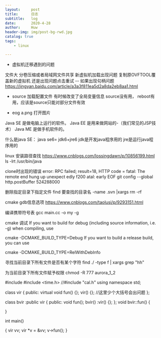 ```yaml
---
layout:     post
title:      日志
subtitle:   log
date:       2020-4-28
author:     Huw
header-img: img/post-bg-rwd.jpg
catalog: true
tags:
    - linux

---
```


- 虚拟机迁移遇到的问题

文件大  分卷压缩或者局域网文件共享
新虚拟机加载出现问题   复制原OVFTOOL覆盖新的虚拟机 还是出现问题点击重试   --  如果出现句柄问题  https://jingyan.baidu.com/article/a3a3f811ea5d2a8da2eb8aa1.html


- source 加载配置文件 
有时候改变了全局变量信息 source没有用， reboot有用，应该是source只能对部分文件有效

- eog a.png 打开图片


Java SE 是做电脑上运行的软件。
Java EE 是用来做网站的-（我们常见的JSP技术）
Java ME 是做手机软件的。

什么是java SE： 
java se6= jdk6+jre6
jdk是开发java程序用的 jre是运行java程序用的




linux 安装路径查找  https://www.cnblogs.com/lossingdawn/p/10856199.html   ls -lrt /usr/bin/java


clone时出现的错误
error: RPC failed; result=18, HTTP code = fatal: The remote end hung up unexpect
edly
f200
atal: early EOF
git config --global http.postBuffer 524288000 


删除指定目录下指定文件
find 要查找的目录名 -name .svn |xargs rm -rf

cmake  gdb信息选项  https://www.cnblogs.com/taolusi/p/9293151.html

编译携带符号表  gcc main.cc  -o my -g

cmake 调试 
If you want to build for debug (including source information, i.e. -g) when compiling, use

cmake -DCMAKE_BUILD_TYPE=Debug <path>
If you want to build a release build, you can use

cmake -DCMAKE_BUILD_TYPE=RelWithDebInfo <path>

  寻找当前目录下所有文件是否有某个字符  find ./  -type f | xargs grep "hh"
  
  为当前目录下所有文件赋予权限 chmod -R  777 aurora_1_2
  
  
  #include <iostream>
#include <time.h>
//#include "cal.h"
using namespace std;

class vir
{
public:
    virtual void  fun() {};
    vir() {};   //这里少个大括号会出问题
};

class  bvir :public vir
{
public:
    void fun();
    bvir() :vir() {};
};
void bvir::fun()
{
 
}

int  main()

{
    vir vv;
    vir *v = &vv;
    v->fun();
}








